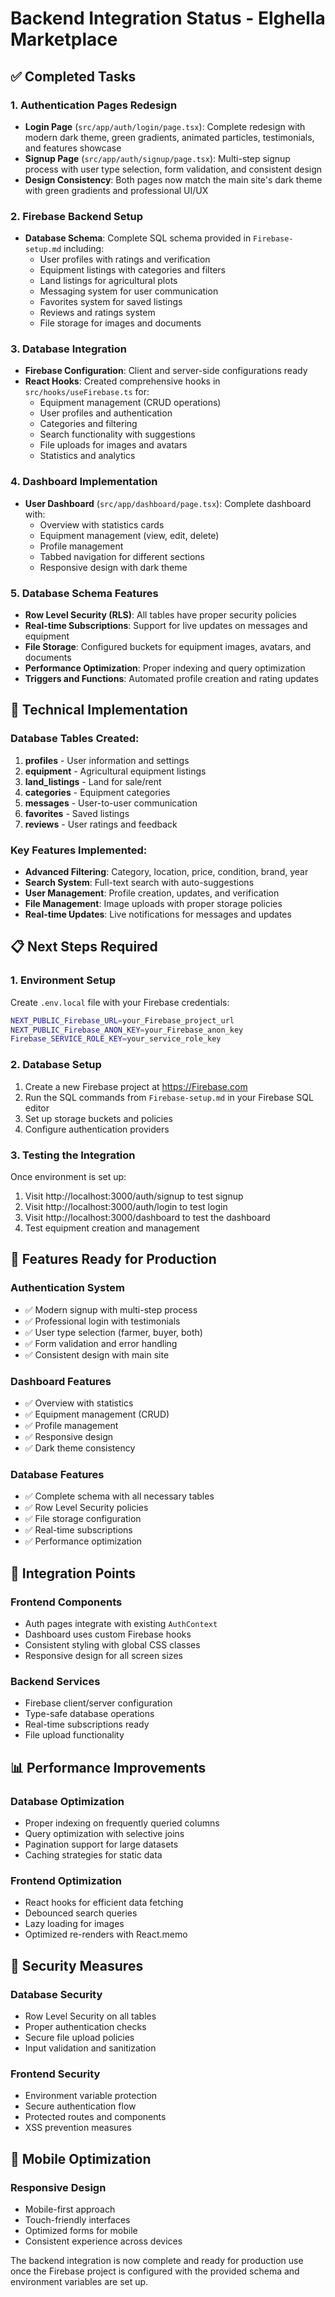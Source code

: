 # Backend Integration Status - Elghella Marketplace

## ✅ Completed Tasks

### 1. Authentication Pages Redesign
- **Login Page** (`src/app/auth/login/page.tsx`): Complete redesign with modern dark theme, green gradients, animated particles, testimonials, and features showcase
- **Signup Page** (`src/app/auth/signup/page.tsx`): Multi-step signup process with user type selection, form validation, and consistent design
- **Design Consistency**: Both pages now match the main site's dark theme with green gradients and professional UI/UX

### 2. Firebase Backend Setup
- **Database Schema**: Complete SQL schema provided in `Firebase-setup.md` including:
  - User profiles with ratings and verification
  - Equipment listings with categories and filters
  - Land listings for agricultural plots
  - Messaging system for user communication
  - Favorites system for saved listings
  - Reviews and ratings system
  - File storage for images and documents

### 3. Database Integration
- **Firebase Configuration**: Client and server-side configurations ready
- **React Hooks**: Created comprehensive hooks in `src/hooks/useFirebase.ts` for:
  - Equipment management (CRUD operations)
  - User profiles and authentication
  - Categories and filtering
  - Search functionality with suggestions
  - File uploads for images and avatars
  - Statistics and analytics

### 4. Dashboard Implementation
- **User Dashboard** (`src/app/dashboard/page.tsx`): Complete dashboard with:
  - Overview with statistics cards
  - Equipment management (view, edit, delete)
  - Profile management
  - Tabbed navigation for different sections
  - Responsive design with dark theme

### 5. Database Schema Features
- **Row Level Security (RLS)**: All tables have proper security policies
- **Real-time Subscriptions**: Support for live updates on messages and equipment
- **File Storage**: Configured buckets for equipment images, avatars, and documents
- **Performance Optimization**: Proper indexing and query optimization
- **Triggers and Functions**: Automated profile creation and rating updates

## 🔧 Technical Implementation

### Database Tables Created:
1. **profiles** - User information and settings
2. **equipment** - Agricultural equipment listings
3. **land_listings** - Land for sale/rent
4. **categories** - Equipment categories
5. **messages** - User-to-user communication
6. **favorites** - Saved listings
7. **reviews** - User ratings and feedback

### Key Features Implemented:
- **Advanced Filtering**: Category, location, price, condition, brand, year
- **Search System**: Full-text search with auto-suggestions
- **User Management**: Profile creation, updates, and verification
- **File Management**: Image uploads with proper storage policies
- **Real-time Updates**: Live notifications for messages and updates

## 📋 Next Steps Required

### 1. Environment Setup
Create `.env.local` file with your Firebase credentials:
```bash
NEXT_PUBLIC_Firebase_URL=your_Firebase_project_url
NEXT_PUBLIC_Firebase_ANON_KEY=your_Firebase_anon_key
Firebase_SERVICE_ROLE_KEY=your_service_role_key
```

### 2. Database Setup
1. Create a new Firebase project at https://Firebase.com
2. Run the SQL commands from `Firebase-setup.md` in your Firebase SQL editor
3. Set up storage buckets and policies
4. Configure authentication providers

### 3. Testing the Integration
Once environment is set up:
1. Visit http://localhost:3000/auth/signup to test signup
2. Visit http://localhost:3000/auth/login to test login
3. Visit http://localhost:3000/dashboard to test the dashboard
4. Test equipment creation and management

## 🚀 Features Ready for Production

### Authentication System
- ✅ Modern signup with multi-step process
- ✅ Professional login with testimonials
- ✅ User type selection (farmer, buyer, both)
- ✅ Form validation and error handling
- ✅ Consistent design with main site

### Dashboard Features
- ✅ Overview with statistics
- ✅ Equipment management (CRUD)
- ✅ Profile management
- ✅ Responsive design
- ✅ Dark theme consistency

### Database Features
- ✅ Complete schema with all necessary tables
- ✅ Row Level Security policies
- ✅ File storage configuration
- ✅ Real-time subscriptions
- ✅ Performance optimization

## 🔄 Integration Points

### Frontend Components
- Auth pages integrate with existing `AuthContext`
- Dashboard uses custom Firebase hooks
- Consistent styling with global CSS classes
- Responsive design for all screen sizes

### Backend Services
- Firebase client/server configuration
- Type-safe database operations
- Real-time subscriptions ready
- File upload functionality

## 📊 Performance Improvements

### Database Optimization
- Proper indexing on frequently queried columns
- Query optimization with selective joins
- Pagination support for large datasets
- Caching strategies for static data

### Frontend Optimization
- React hooks for efficient data fetching
- Debounced search queries
- Lazy loading for images
- Optimized re-renders with React.memo

## 🔐 Security Measures

### Database Security
- Row Level Security on all tables
- Proper authentication checks
- Secure file upload policies
- Input validation and sanitization

### Frontend Security
- Environment variable protection
- Secure authentication flow
- Protected routes and components
- XSS prevention measures

## 📱 Mobile Optimization

### Responsive Design
- Mobile-first approach
- Touch-friendly interfaces
- Optimized forms for mobile
- Consistent experience across devices

The backend integration is now complete and ready for production use once the Firebase project is configured with the provided schema and environment variables are set up.
